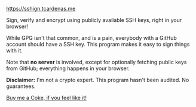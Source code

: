 https://sshign.tcardenas.me

<p>Sign, verify and encrypt using publicly available SSH keys, right in your browser!</p>

<p>While GPG isn't that common, and is a pain, everybody with a GitHub account should have a SSH key. This program makes it easy to sign things with it.</p>

<p>Note that <strong>no server</strong> is involved, except for optionally fetching public keys from GitHub; everything happens in your browser.</p>

<p><strong>Disclaimer:</strong> I'm not a crypto expert. This program hasn't been audited. No guarantees.</p>

<p><a href="https://ko-fi.com/tcard">Buy me a Coke, if you feel like it!</a></p>
